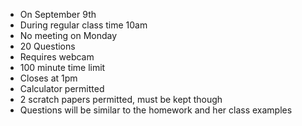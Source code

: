 - On September 9th
- During regular class time 10am
- No meeting on Monday
- 20 Questions
- Requires webcam
- 100 minute time limit
- Closes at 1pm
- Calculator permitted
- 2 scratch papers permitted, must be kept though
- Questions will be similar to the homework and her class examples